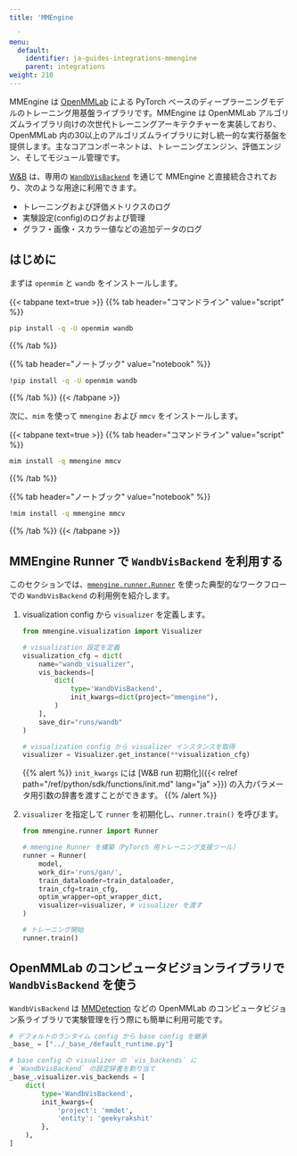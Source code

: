```yaml
---
title: 'MMEngine

  '
menu:
  default:
    identifier: ja-guides-integrations-mmengine
    parent: integrations
weight: 210
---
```


MMEngine は [OpenMMLab](https://github.com/open-mmlab) による PyTorch ベースのディープラーニングモデルのトレーニング用基盤ライブラリです。MMEngine は OpenMMLab アルゴリズムライブラリ向けの次世代トレーニングアーキテクチャーを実装しており、OpenMMLab 内の30以上のアルゴリズムライブラリに対し統一的な実行基盤を提供します。主なコアコンポーネントは、トレーニングエンジン、評価エンジン、そしてモジュール管理です。

[W&B](https://wandb.ai/site) は、専用の [`WandbVisBackend`](https://mmengine.readthedocs.io/en/latest/api/generated/mmengine.visualization.WandbVisBackend.html#mmengine.visualization.WandbVisBackend) を通じて MMEngine と直接統合されており、次のような用途に利用できます。
- トレーニングおよび評価メトリクスのログ
- 実験設定(config)のログおよび管理
- グラフ・画像・スカラー値などの追加データのログ

## はじめに

まずは `openmim` と `wandb` をインストールします。

{{< tabpane text=true >}}
{{% tab header="コマンドライン" value="script" %}}

``` bash
pip install -q -U openmim wandb
```

{{% /tab %}}

{{% tab header="ノートブック" value="notebook" %}}

``` bash
!pip install -q -U openmim wandb
```

{{% /tab %}}
{{< /tabpane >}}

次に、`mim` を使って `mmengine` および `mmcv` をインストールします。

{{< tabpane text=true >}}
{{% tab header="コマンドライン" value="script" %}}

``` bash
mim install -q mmengine mmcv
```

{{% /tab %}}

{{% tab header="ノートブック" value="notebook" %}}

``` bash
!mim install -q mmengine mmcv
```

{{% /tab %}}
{{< /tabpane >}}

## MMEngine Runner で `WandbVisBackend` を利用する

このセクションでは、[`mmengine.runner.Runner`](https://mmengine.readthedocs.io/en/latest/api/generated/mmengine.runner.Runner.html#mmengine.runner.Runner) を使った典型的なワークフローでの `WandbVisBackend` の利用例を紹介します。

1. visualization config から `visualizer` を定義します。

    ```python
    from mmengine.visualization import Visualizer

    # visualization 設定を定義
    visualization_cfg = dict(
        name="wandb_visualizer",
        vis_backends=[
            dict(
                type='WandbVisBackend',
                init_kwargs=dict(project="mmengine"),
            )
        ],
        save_dir="runs/wandb"
    )

    # visualization config から visualizer インスタンスを取得
    visualizer = Visualizer.get_instance(**visualization_cfg)
    ```

    {{% alert %}}
    `init_kwargs` には [W&B run 初期化]({{< relref path="/ref/python/sdk/functions/init.md" lang="ja" >}}) の入力パラメータ用引数の辞書を渡すことができます。
    {{% /alert %}}

2. `visualizer` を指定して `runner` を初期化し、`runner.train()` を呼びます。

    ```python
    from mmengine.runner import Runner

    # mmengine Runner を構築（PyTorch 用トレーニング支援ツール）
    runner = Runner(
        model,
        work_dir='runs/gan/',
        train_dataloader=train_dataloader,
        train_cfg=train_cfg,
        optim_wrapper=opt_wrapper_dict,
        visualizer=visualizer, # visualizer を渡す
    )

    # トレーニング開始
    runner.train()
    ```

## OpenMMLab のコンピュータビジョンライブラリで `WandbVisBackend` を使う

`WandbVisBackend` は [MMDetection](https://mmdetection.readthedocs.io/) などの OpenMMLab のコンピュータビジョン系ライブラリで実験管理を行う際にも簡単に利用可能です。

```python
# デフォルトのランタイム config から base config を継承
_base_ = ["../_base_/default_runtime.py"]

# base config の visualizer の `vis_backends` に
# `WandbVisBackend` の設定辞書を割り当て
_base_.visualizer.vis_backends = [
    dict(
        type='WandbVisBackend',
        init_kwargs={
            'project': 'mmdet',
            'entity': 'geekyrakshit'
        },
    ),
]
```